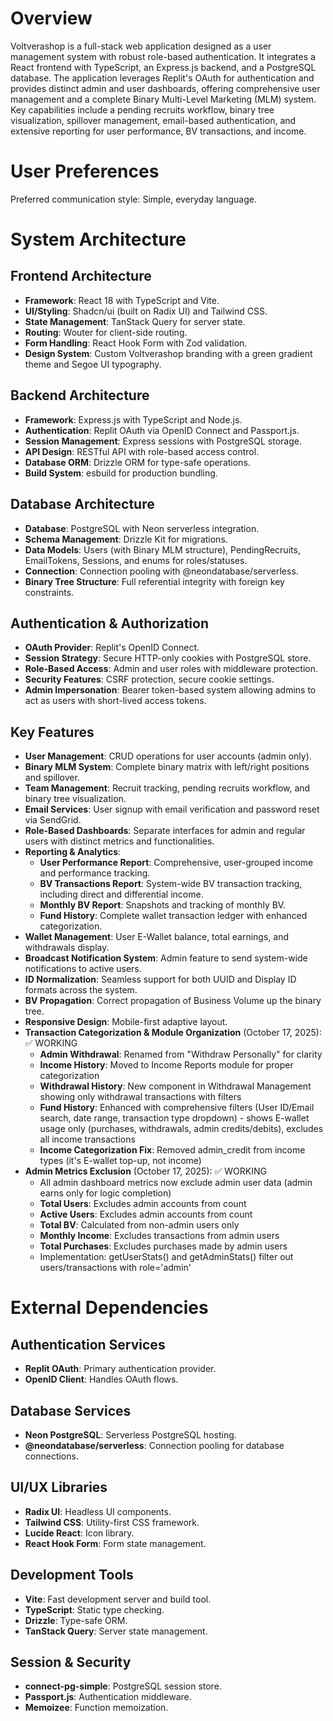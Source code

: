 # Overview

Voltverashop is a full-stack web application designed as a user management system with robust role-based authentication. It integrates a React frontend with TypeScript, an Express.js backend, and a PostgreSQL database. The application leverages Replit's OAuth for authentication and provides distinct admin and user dashboards, offering comprehensive user management and a complete Binary Multi-Level Marketing (MLM) system. Key capabilities include a pending recruits workflow, binary tree visualization, spillover management, email-based authentication, and extensive reporting for user performance, BV transactions, and income.

# User Preferences

Preferred communication style: Simple, everyday language.

# System Architecture

## Frontend Architecture
- **Framework**: React 18 with TypeScript and Vite.
- **UI/Styling**: Shadcn/ui (built on Radix UI) and Tailwind CSS.
- **State Management**: TanStack Query for server state.
- **Routing**: Wouter for client-side routing.
- **Form Handling**: React Hook Form with Zod validation.
- **Design System**: Custom Voltverashop branding with a green gradient theme and Segoe UI typography.

## Backend Architecture
- **Framework**: Express.js with TypeScript and Node.js.
- **Authentication**: Replit OAuth via OpenID Connect and Passport.js.
- **Session Management**: Express sessions with PostgreSQL storage.
- **API Design**: RESTful API with role-based access control.
- **Database ORM**: Drizzle ORM for type-safe operations.
- **Build System**: esbuild for production bundling.

## Database Architecture
- **Database**: PostgreSQL with Neon serverless integration.
- **Schema Management**: Drizzle Kit for migrations.
- **Data Models**: Users (with Binary MLM structure), PendingRecruits, EmailTokens, Sessions, and enums for roles/statuses.
- **Connection**: Connection pooling with @neondatabase/serverless.
- **Binary Tree Structure**: Full referential integrity with foreign key constraints.

## Authentication & Authorization
- **OAuth Provider**: Replit's OpenID Connect.
- **Session Strategy**: Secure HTTP-only cookies with PostgreSQL store.
- **Role-Based Access**: Admin and user roles with middleware protection.
- **Security Features**: CSRF protection, secure cookie settings.
- **Admin Impersonation**: Bearer token-based system allowing admins to act as users with short-lived access tokens.

## Key Features
- **User Management**: CRUD operations for user accounts (admin only).
- **Binary MLM System**: Complete binary matrix with left/right positions and spillover.
- **Team Management**: Recruit tracking, pending recruits workflow, and binary tree visualization.
- **Email Services**: User signup with email verification and password reset via SendGrid.
- **Role-Based Dashboards**: Separate interfaces for admin and regular users with distinct metrics and functionalities.
- **Reporting & Analytics**:
    - **User Performance Report**: Comprehensive, user-grouped income and performance tracking.
    - **BV Transactions Report**: System-wide BV transaction tracking, including direct and differential income.
    - **Monthly BV Report**: Snapshots and tracking of monthly BV.
    - **Fund History**: Complete wallet transaction ledger with enhanced categorization.
- **Wallet Management**: User E-Wallet balance, total earnings, and withdrawals display.
- **Broadcast Notification System**: Admin feature to send system-wide notifications to active users.
- **ID Normalization**: Seamless support for both UUID and Display ID formats across the system.
- **BV Propagation**: Correct propagation of Business Volume up the binary tree.
- **Responsive Design**: Mobile-first adaptive layout.
- **Transaction Categorization & Module Organization** (October 17, 2025): ✅ WORKING
  - **Admin Withdrawal**: Renamed from "Withdraw Personally" for clarity
  - **Income History**: Moved to Income Reports module for proper categorization
  - **Withdrawal History**: New component in Withdrawal Management showing only withdrawal transactions with filters
  - **Fund History**: Enhanced with comprehensive filters (User ID/Email search, date range, transaction type dropdown) - shows E-wallet usage only (purchases, withdrawals, admin credits/debits), excludes all income transactions
  - **Income Categorization Fix**: Removed admin_credit from income types (it's E-wallet top-up, not income)
- **Admin Metrics Exclusion** (October 17, 2025): ✅ WORKING
  - All admin dashboard metrics now exclude admin user data (admin earns only for logic completion)
  - **Total Users**: Excludes admin accounts from count
  - **Active Users**: Excludes admin accounts from count  
  - **Total BV**: Calculated from non-admin users only
  - **Monthly Income**: Excludes transactions from admin users
  - **Total Purchases**: Excludes purchases made by admin users
  - Implementation: getUserStats() and getAdminStats() filter out users/transactions with role='admin'

# External Dependencies

## Authentication Services
- **Replit OAuth**: Primary authentication provider.
- **OpenID Client**: Handles OAuth flows.

## Database Services
- **Neon PostgreSQL**: Serverless PostgreSQL hosting.
- **@neondatabase/serverless**: Connection pooling for database connections.

## UI/UX Libraries
- **Radix UI**: Headless UI components.
- **Tailwind CSS**: Utility-first CSS framework.
- **Lucide React**: Icon library.
- **React Hook Form**: Form state management.

## Development Tools
- **Vite**: Fast development server and build tool.
- **TypeScript**: Static type checking.
- **Drizzle**: Type-safe ORM.
- **TanStack Query**: Server state management.

## Session & Security
- **connect-pg-simple**: PostgreSQL session store.
- **Passport.js**: Authentication middleware.
- **Memoizee**: Function memoization.